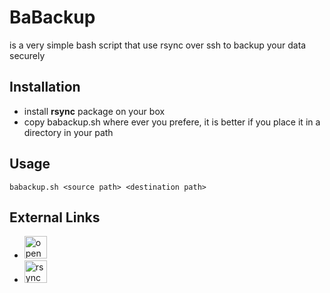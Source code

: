 # BaBackup
is a very simple bash script that use rsync over ssh to backup your data securely

## Installation
- install **rsync** package on your box
- copy babackup.sh where ever you prefere, it is better if you place it in a directory in your path

## Usage
`babackup.sh <source path> <destination path>`

## External Links
- <a href='https://www.openssh.org' target='_blank'><img height='36' style='border:0px;height:36px;' src='https://www.openssh.org' border='0' alt='openssh' /></a>
- <a href='https://rsync.samba.org/' target='_blank'><img height='36' style='border:0px;height:36px;' src='https://rsync.samba.org/' border='0' alt='rsync' /></a>
